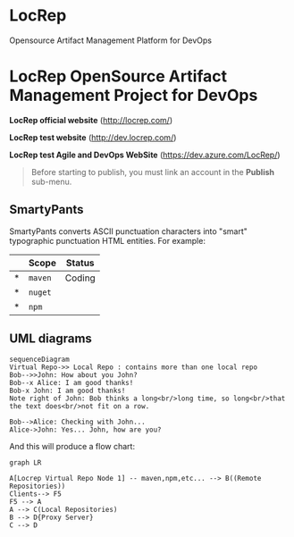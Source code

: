 # LocRep
Opensource Artifact Management Platform for DevOps



# LocRep OpenSource Artifact Management Project for DevOps

**LocRep official website** (http://locrep.com/) 

**LocRep test website** (http://dev.locrep.com/)

**LocRep test Agile and DevOps WebSite** (https://dev.azure.com/LocRep/)

> Before starting to publish, you must link an account in the **Publish** sub-menu.


## SmartyPants

SmartyPants converts ASCII punctuation characters into "smart" typographic punctuation HTML entities. For example:

|                |Scope                         |Status|
|----------------|------------------------------|-----------------------------|
|*			|`maven`            |      Coding	|
|*          |`nuget`            |           	|
|*          |`npm`				|				|




## UML diagrams



```mermaid
sequenceDiagram
Virtual Repo->> Local Repo : contains more than one local repo 
Bob-->>John: How about you John?
Bob--x Alice: I am good thanks!
Bob-x John: I am good thanks!
Note right of John: Bob thinks a long<br/>long time, so long<br/>that the text does<br/>not fit on a row.

Bob-->Alice: Checking with John...
Alice->John: Yes... John, how are you?
```

And this will produce a flow chart:

```mermaid
graph LR

A[Locrep Virtual Repo Node 1] -- maven,npm,etc... --> B((Remote Repositories))
Clients--> F5 
F5 --> A
A --> C(Local Repositories)
B --> D{Proxy Server}
C --> D





```



```
